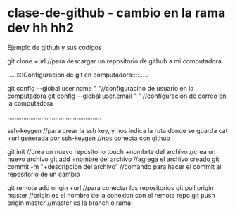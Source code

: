 # clase-de-github - cambio en la rama dev       hh hh2

Ejemplo de github y sus codigos 


git clone +url //para descargar un repositorio de github a mi computadora.

.....::::Configuracion de git en computadora::::.....

git config --global user.name " "//configuracino de usuario en la computadora
git config --global user.email " "	//configuracion de correo en la computadora

.....................................................


ssh-keygen //para crear la ssh key, y nos indica la ruta donde se guarda 
cat +url generada por ssh-keygen 	//nos conecta con github

git init 	//crea un nuevo repositorio
touch +nombrte del archivo 	//crea un nuevo archivo 
git add +nombre del archivo 	//agrega el archivo creado
git commit -m "+descripcion del archivo"	//comando para hacer el commit al repositorio de un cambio

git remote add origin +url	//para conectar los repositorios
git pull origin master		//origin es el nombre de la conexion con el remote repo	
git push origin master		//master es la branch o rama

